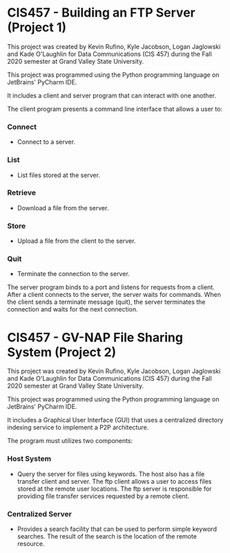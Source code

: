 # CIS457 - Building an FTP Server (Project 1)

This project was created by Kevin Rufino, Kyle Jacobson, Logan Jaglowski and Kade O'Laughlin for Data Communications (CIS 457) during the Fall 2020 semester at Grand Valley State University.

This project was programmed using the Python programming language on JetBrains' PyCharm IDE.

It includes a client and server program that can interact with one another.

The client program presents a command line interface that allows a user to:
### Connect 
- Connect to a server.
### List 
- List files stored at the server.
### Retrieve
- Download a file from the server.
### Store 
- Upload a file from the client to the server.
### Quit 
- Terminate the connection to the server.

The server program binds to a port and listens for requests from a client. After a client connects to the server, the server waits for commands. When the client sends a terminate message (quit), the server terminates the connection and waits for the next connection.

# CIS457 - GV-NAP File Sharing System (Project 2)

This project was created by Kevin Rufino, Kyle Jacobson, Logan Jaglowski and Kade O'Laughlin for Data Communications (CIS 457) during the Fall 2020 semester at Grand Valley State University.

This project was programmed using the Python programming language on JetBrains' PyCharm IDE.

It includes a Graphical User Interface (GUI) that uses a centralized directory indexing service to implement a P2P architecture. 

The program must utilizes two components:
### Host System
- Query the server for files using keywords.  The host also has a file transfer client and server.  The ftp client allows a user to access files stored at the remote user locations.  The ftp server is responsible for providing file transfer services requested by a remote client.
### Centralized Server
- Provides a search facility that can be used to perform simple keyword searches.  The result of the search is the location of the remote resource.

